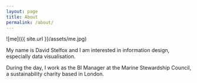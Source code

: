 ```yaml
---
layout: page
title: About
permalink: /about/
---
```


![me]({{ site.url }}/assets/me.jpg)


My name is David Stelfox and I am interested in information design, especially data visualisation.

During the day, I work as the BI Manager at the Marine Stewardship Council, a sustainability charity based in London. 


